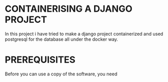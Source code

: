 # CONTAINERISING A DJANGO PROJECT
In this project i have tried to make a django project containerized and used postgresql for the database all under the docker way.

# PREREQUISITES
Before you can use a copy of the software, you need 


